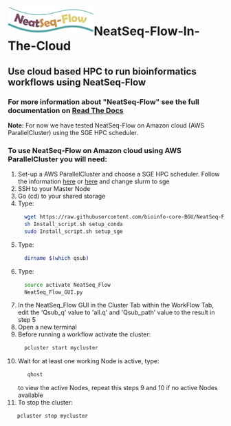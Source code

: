 <img align="left" src="https://raw.githubusercontent.com/levinbgu/NeatSeq-Flow_Docker/master/logo.png" width="200">

# NeatSeq-Flow-In-The-Cloud

## Use cloud based HPC to run bioinformatics workflows using NeatSeq-Flow

### For more information about **"NeatSeq-Flow"** see the full documentation on **[Read The Docs](http://neatseq-flow.readthedocs.io/en/latest/)**

**Note:** For now we have tested NeatSeq-Flow on Amazon cloud (AWS ParallelCluster) using the SGE HPC scheduler. 

### To use NeatSeq-Flow on Amazon cloud using AWS ParallelCluster you will need:
1. Set-up a AWS ParallelCluster and choose a SGE HPC scheduler. Follow the information [here](https://github.com/aws/aws-parallelcluster) or [here](https://public-wiki.iucc.ac.il/index.php/How_to_create_AWS_ParallelCluster_with_Slurm_scheduler) and change slurm to sge
2. SSH to your Master Node
3. Go (cd) to your shared storage 
4. Type: 
    ```Bash
      wget https://raw.githubusercontent.com/bioinfo-core-BGU/NeatSeq-Flow-In-The-Cloud/master/Install_script.sh
      sh Install_script.sh setup_conda
      sudo Install_script.sh setup_sge 
    ```
5. Type: 
    ```Bash
      dirname $(which qsub)
    ```
6. Type: 
    ```Bash
      source activate NeatSeq_Flow
      NeatSeq_Flow_GUI.py
    ```
7. In the NeatSeq_Flow GUI in the Cluster Tab within the WorkFlow Tab, edit the 'Qsub_q' value to 'all.q' and 'Qsub_path' value to the result in step 5  
8. Open a new terminal
9. Before running a workflow activate the cluster:
    ```Bash
      pcluster start mycluster
    ```
10. Wait for at least one working Node is active, type:
    ```Bash
       qhost
    ```
    to view the active Nodes, repeat this steps 9 and 10 if no active Nodes available
11. To stop the cluster:
   ```Bash
      pcluster stop mycluster
   ```